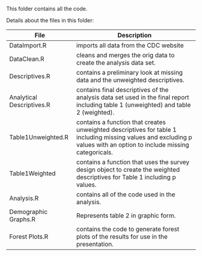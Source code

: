 This folder contains all the code.  

Details about the files in this folder:

File | Description
---|---------------------------------------------------------------------
DataImport.R | imports all data from the CDC website  
DataClean.R | cleans and merges the orig data to create the analysis data set.  
Descriptives.R | contains a preliminary look at missing data and the unweighted descriptives.  
Analytical Descriptives.R | contains final descriptives of the analysis data set used in the final report including table 1 (unweighted) and table 2 (weighted).
Table1Unweighted.R | contains a function that creates unweighted descriptives for table 1 including missing values and excluding p values with an option to include missing categoricals.  
Table1Weighted | contains a function that uses the survey design object to create the weighted descriptives for Table 1 including p values.  
Analysis.R | contains all of the code used in the analysis.
Demographic Graphs.R | Represents table 2 in graphic form. 
Forest Plots.R | contains the code to generate forest plots of the results for use in the presentation.
